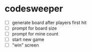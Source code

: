 # codesweeper

- [ ] generate board after players first hit
- [ ] prompt for board size
- [ ] prompt for mine count
- [ ] start new game
- [ ] "win" screen
